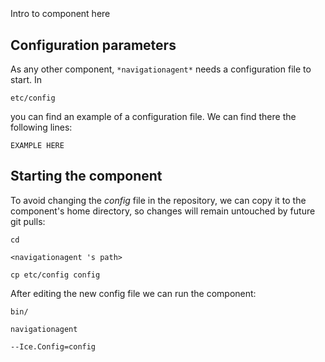```
```
#
``` navigationagent
```
Intro to component here


## Configuration parameters
As any other component,
``` *navigationagent* ```
needs a configuration file to start. In

    etc/config

you can find an example of a configuration file. We can find there the following lines:

    EXAMPLE HERE

    
## Starting the component
To avoid changing the *config* file in the repository, we can copy it to the component's home directory, so changes will remain untouched by future git pulls:

    cd

``` <navigationagent 's path> ```

    cp etc/config config
    
After editing the new config file we can run the component:

    bin/

```navigationagent ```

    --Ice.Config=config
